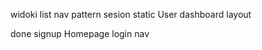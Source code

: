 widoki
  list
  nav
  pattern
  sesion
  static
  User
  dashboard
  layout




done
  signup
  Homepage
  login
  nav
